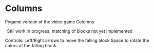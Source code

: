 # Columns
Pygame version of the video game Columns

-Still work in progress, matching of blocks not yet implemented

Controls:
Left/Right arrows to move the falling block
Space to rotate the colors of the falling block